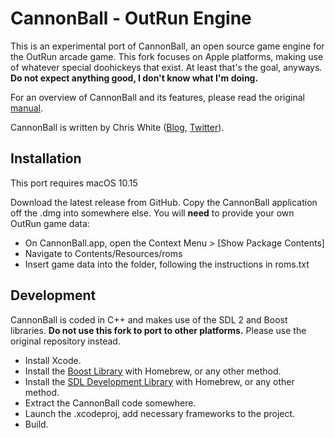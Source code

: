 CannonBall - OutRun Engine
==========================

This is an experimental port of CannonBall, an open source game engine for the OutRun arcade game. This fork focuses on Apple platforms, making use of whatever special doohickeys that exist. At least that's the goal, anyways. **Do not expect anything good, I don't know what I'm doing.**

For an overview of CannonBall and its features, please read the original [manual](https://github.com/djyt/cannonball/wiki).

CannonBall is written by Chris White ([Blog](http://reassembler.blogspot.co.uk/), [Twitter](https://twitter.com/djyt)). 


Installation
---------------

This port requires macOS 10.15

Download the latest release from GitHub. 
Copy the CannonBall application off the .dmg into somewhere else.
You will **need** to provide your own OutRun game data:
* On CannonBall.app, open the Context Menu > [Show Package Contents]
* Navigate to Contents/Resources/roms
* Insert game data into the folder, following the instructions in roms.txt

Development
---------------

CannonBall is coded in C++ and makes use of the SDL 2 and Boost libraries. 
**Do not use this fork to port to other platforms.** Please use the original repository instead. 

* Install Xcode.
* Install the [Boost Library](http://www.boost.org/) with Homebrew, or any other method.
* Install the [SDL Development Library](https://www.libsdl.org/download-2.0.php) with Homebrew, or any other method.
* Extract the CannonBall code somewhere.
* Launch the .xcodeproj, add necessary frameworks to the project.
* Build.
